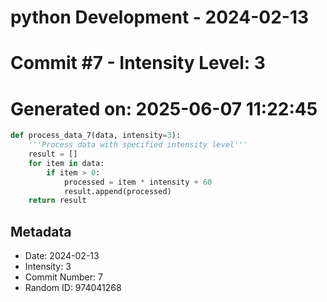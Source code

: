 ﻿# python Development - 2024-02-13
# Commit #7 - Intensity Level: 3
# Generated on: 2025-06-07 11:22:45
```python
def process_data_7(data, intensity=3):
    '''Process data with specified intensity level'''
    result = []
    for item in data:
        if item > 0:
            processed = item * intensity + 60
            result.append(processed)
    return result
```
## Metadata
- Date: 2024-02-13
- Intensity: 3
- Commit Number: 7
- Random ID: 974041268
